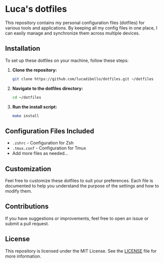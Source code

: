 # Luca's dotfiles

This repository contains my personal configuration files (dotfiles) for various tools and applications. By keeping all my config files in one place, I can easily manage and synchronize them across multiple devices.

## Installation

To set up these dotfiles on your machine, follow these steps:

1. **Clone the repository:**

   ```bash
   git clone https://github.com/lucadibello/dotfiles.git ~/dotfiles
   ```

2. **Navigate to the dotfiles directory:**

   ```bash
   cd ~/dotfiles
   ```

3. **Run the install script:**

   ```bash
   make install
   ```

## Configuration Files Included

- `.zshrc` - Configuration for Zsh
- `.tmux.conf` - Configuration for Tmux
- Add more files as needed...

## Customization

Feel free to customize these dotfiles to suit your preferences. Each file is documented to help you understand the purpose of the settings and how to modify them.

## Contributions

If you have suggestions or improvements, feel free to open an issue or submit a pull request.

## License

This repository is licensed under the MIT License. See the [LICENSE](LICENSE) file for more information.
